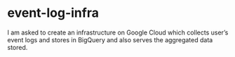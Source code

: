 # event-log-infra
I am asked to create an infrastructure on Google Cloud which collects user’s event logs and stores in BigQuery and also serves the aggregated data stored.
